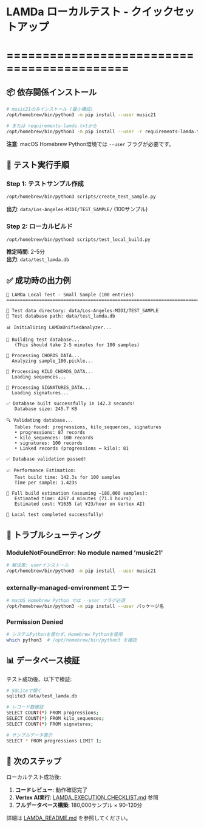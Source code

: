 # LAMDa ローカルテスト - クイックセットアップ
# ===========================================

## 📦 依存関係インストール

```bash
# music21のみインストール (最小構成)
/opt/homebrew/bin/python3 -m pip install --user music21

# または requirements-lamda.txtから
/opt/homebrew/bin/python3 -m pip install --user -r requirements-lamda.txt
```

**注意**: macOS Homebrew Python環境では `--user` フラグが必要です。

## 🧪 テスト実行手順

### Step 1: テストサンプル作成

```bash
/opt/homebrew/bin/python3 scripts/create_test_sample.py
```

**出力**: `data/Los-Angeles-MIDI/TEST_SAMPLE/` (100サンプル)

### Step 2: ローカルビルド

```bash
/opt/homebrew/bin/python3 scripts/test_local_build.py
```

**推定時間**: 2-5分  
**出力**: `data/test_lamda.db`

## ✅ 成功時の出力例

```
🧪 LAMDa Local Test - Small Sample (100 entries)
================================================================================

📁 Test data directory: data/Los-Angeles-MIDI/TEST_SAMPLE
💾 Test database path: data/test_lamda.db

📊 Initializing LAMDaUnifiedAnalyzer...

🔨 Building test database...
   (This should take 2-5 minutes for 100 samples)

📁 Processing CHORDS_DATA...
  Analyzing sample_100.pickle...

📁 Processing KILO_CHORDS_DATA...
  Loading sequences...

📁 Processing SIGNATURES_DATA...
  Loading signatures...

✅ Database built successfully in 142.3 seconds!
   Database size: 245.7 KB

🔍 Validating database...
   Tables found: progressions, kilo_sequences, signatures
   • progressions: 87 records
   • kilo_sequences: 100 records
   • signatures: 100 records
   • Linked records (progressions ↔ kilo): 81

✅ Database validation passed!

📈 Performance Estimation:
   Test build time: 142.3s for 100 samples
   Time per sample: 1.423s

🔮 Full build estimation (assuming ~180,000 samples):
   Estimated time: 4267.4 minutes (71.1 hours)
   Estimated cost: ¥1635 (at ¥23/hour on Vertex AI)

🎉 Local test completed successfully!
```

## 🐛 トラブルシューティング

### ModuleNotFoundError: No module named 'music21'

```bash
# 解決策: userインストール
/opt/homebrew/bin/python3 -m pip install --user music21
```

### externally-managed-environment エラー

```bash
# macOS Homebrew Python では --user フラグ必須
/opt/homebrew/bin/python3 -m pip install --user パッケージ名
```

### Permission Denied

```bash
# システムPythonを使わず、Homebrew Pythonを使用
which python3  # /opt/homebrew/bin/python3 を確認
```

## 📊 データベース検証

テスト成功後、以下で検証:

```bash
# SQLiteで開く
sqlite3 data/test_lamda.db

# レコード数確認
SELECT COUNT(*) FROM progressions;
SELECT COUNT(*) FROM kilo_sequences;
SELECT COUNT(*) FROM signatures;

# サンプルデータ表示
SELECT * FROM progressions LIMIT 1;
```

## 🚀 次のステップ

ローカルテスト成功後:

1. **コードレビュー**: 動作確認完了
2. **Vertex AI実行**: [LAMDA_EXECUTION_CHECKLIST.md](LAMDA_EXECUTION_CHECKLIST.md) 参照
3. **フルデータベース構築**: 180,000サンプル × 90-120分

詳細は [LAMDA_README.md](LAMDA_README.md) を参照してください。
